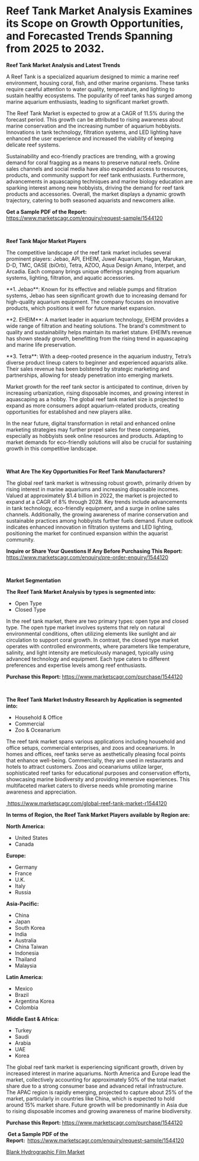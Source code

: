 <p><h1>Reef Tank Market Analysis Examines its Scope on Growth Opportunities, and Forecasted Trends Spanning from 2025 to 2032.</h1></p><p><strong>Reef Tank Market Analysis and Latest Trends</strong></p>
<p><p>A Reef Tank is a specialized aquarium designed to mimic a marine reef environment, housing coral, fish, and other marine organisms. These tanks require careful attention to water quality, temperature, and lighting to sustain healthy ecosystems. The popularity of reef tanks has surged among marine aquarium enthusiasts, leading to significant market growth.</p><p>The Reef Tank Market is expected to grow at a CAGR of 11.5% during the forecast period. This growth can be attributed to rising awareness about marine conservation and the increasing number of aquarium hobbyists. Innovations in tank technology, filtration systems, and LED lighting have enhanced the user experience and increased the viability of keeping delicate reef systems. </p><p>Sustainability and eco-friendly practices are trending, with a growing demand for coral fragging as a means to preserve natural reefs. Online sales channels and social media have also expanded access to resources, products, and community support for reef tank enthusiasts. Furthermore, advancements in aquascaping techniques and marine biology education are sparking interest among new hobbyists, driving the demand for reef tank products and accessories. Overall, the market displays a dynamic growth trajectory, catering to both seasoned aquarists and newcomers alike.</p></p>
<p><strong>Get a Sample PDF of the Report:&nbsp;</strong> <a href="https://www.marketscagr.com/enquiry/request-sample/1544120?utm_campaign=3442&utm_medium=2&utm_source=Github&utm_content=ia&utm_term=04042025&utm_id=reef-tank">https://www.marketscagr.com/enquiry/request-sample/1544120</a></p>
<p>&nbsp;</p>
<p><strong>Reef Tank Major Market Players</strong></p>
<p><p>The competitive landscape of the reef tank market includes several prominent players: Jebao, API, EHEIM, Juwel Aquarium, Hagan, Marukan, D-D, TMC, OASE (biOrb), Tetra, AZOO, Aqua Design Amano, Interpet, and Arcadia. Each company brings unique offerings ranging from aquarium systems, lighting, filtration, and aquatic accessories.</p><p>**1. Jebao**: Known for its effective and reliable pumps and filtration systems, Jebao has seen significant growth due to increasing demand for high-quality aquarium equipment. The company focuses on innovative products, which positions it well for future market expansion.</p><p>**2. EHEIM**: A market leader in aquarium technology, EHEIM provides a wide range of filtration and heating solutions. The brand's commitment to quality and sustainability helps maintain its market stature. EHEIM’s revenue has shown steady growth, benefitting from the rising trend in aquascaping and marine life preservation.</p><p>**3. Tetra**: With a deep-rooted presence in the aquarium industry, Tetra’s diverse product lineup caters to beginner and experienced aquarists alike. Their sales revenue has been bolstered by strategic marketing and partnerships, allowing for steady penetration into emerging markets.</p><p>Market growth for the reef tank sector is anticipated to continue, driven by increasing urbanization, rising disposable incomes, and growing interest in aquascaping as a hobby. The global reef tank market size is projected to expand as more consumers adopt aquarium-related products, creating opportunities for established and new players alike.</p><p>In the near future, digital transformation in retail and enhanced online marketing strategies may further propel sales for these companies, especially as hobbyists seek online resources and products. Adapting to market demands for eco-friendly solutions will also be crucial for sustaining growth in this competitive landscape.</p></p>
<p>&nbsp;</p>
<p><strong>What Are The Key Opportunities For Reef Tank Manufacturers?</strong></p>
<p><p>The global reef tank market is witnessing robust growth, primarily driven by rising interest in marine aquariums and increasing disposable incomes. Valued at approximately $1.4 billion in 2022, the market is projected to expand at a CAGR of 8% through 2028. Key trends include advancements in tank technology, eco-friendly equipment, and a surge in online sales channels. Additionally, the growing awareness of marine conservation and sustainable practices among hobbyists further fuels demand. Future outlook indicates enhanced innovation in filtration systems and LED lighting, positioning the market for continued expansion within the aquarist community.</p></p>
<p><strong>Inquire or Share Your Questions If Any Before Purchasing This Report:</strong> <a href="https://www.marketscagr.com/enquiry/pre-order-enquiry/1544120?utm_campaign=3442&utm_medium=2&utm_source=Github&utm_content=ia&utm_term=04042025&utm_id=reef-tank">https://www.marketscagr.com/enquiry/pre-order-enquiry/1544120</a></p>
<p>&nbsp;</p>
<p><strong>Market Segmentation</strong></p>
<p><strong>The Reef Tank Market Analysis by types is segmented into:</strong></p>
<p><ul><li>Open Type</li><li>Closed Type</li></ul></p>
<p><p>In the reef tank market, there are two primary types: open type and closed type. The open type market involves systems that rely on natural environmental conditions, often utilizing elements like sunlight and air circulation to support coral growth. In contrast, the closed type market operates with controlled environments, where parameters like temperature, salinity, and light intensity are meticulously managed, typically using advanced technology and equipment. Each type caters to different preferences and expertise levels among reef enthusiasts.</p></p>
<p><strong>Purchase this Report:&nbsp;</strong><a href="https://www.marketscagr.com/purchase/1544120?utm_campaign=3442&utm_medium=2&utm_source=Github&utm_content=ia&utm_term=04042025&utm_id=reef-tank">https://www.marketscagr.com/purchase/1544120</a></p>
<p>&nbsp;</p>
<p><strong>The Reef Tank Market Industry Research by Application is segmented into:</strong></p>
<p><ul><li>Household & Office</li><li>Commercial</li><li>Zoo & Oceanarium</li></ul></p>
<p><p>The reef tank market spans various applications including household and office setups, commercial enterprises, and zoos and oceanariums. In homes and offices, reef tanks serve as aesthetically pleasing focal points that enhance well-being. Commercially, they are used in restaurants and hotels to attract customers. Zoos and oceanariums utilize larger, sophisticated reef tanks for educational purposes and conservation efforts, showcasing marine biodiversity and providing immersive experiences. This multifaceted market caters to diverse needs while promoting marine awareness and appreciation.</p></p>
<p><a href="https://www.marketscagr.com/global-reef-tank-market-r1544120?utm_campaign=3442&utm_medium=2&utm_source=Github&utm_content=ia&utm_term=04042025&utm_id=reef-tank">&nbsp;https://www.marketscagr.com/global-reef-tank-market-r1544120</a></p>
<p><strong>In terms of Region, the Reef Tank Market Players available by Region are:</strong></p>
<p>
    <p> <strong> North America: </strong>
        <ul>
            <li>United States</li>
            <li>Canada</li>
        </ul>
        </p> 
    <p> <strong> Europe: </strong>
        <ul>
            <li>Germany</li>
            <li>France</li>
            <li>U.K.</li>
            <li>Italy</li>
            <li>Russia</li>
        </ul>
        </p> 
    <p> <strong> Asia-Pacific: </strong>
        <ul>
            <li>China</li>
            <li>Japan</li>
            <li>South Korea</li>
            <li>India</li>
            <li>Australia</li>
            <li>China Taiwan</li>
            <li>Indonesia</li>
            <li>Thailand</li>
            <li>Malaysia</li>
        </ul>
        </p> 
    <p> <strong> Latin America: </strong>
        <ul>
            <li>Mexico</li>
            <li>Brazil</li>
            <li>Argentina Korea</li>
            <li>Colombia</li>
        </ul>
        </p> 
    <p> <strong> Middle East & Africa: </strong>
        <ul>
            <li>Turkey</li>
            <li>Saudi</li>
            <li>Arabia</li>
            <li>UAE</li>
            <li>Korea</li>
        </ul>
    </p>
    </p>
<p><p>The global reef tank market is experiencing significant growth, driven by increased interest in marine aquariums. North America and Europe lead the market, collectively accounting for approximately 50% of the total market share due to a strong consumer base and advanced retail infrastructure. The APAC region is rapidly emerging, projected to capture about 25% of the market, particularly in countries like China, which is expected to hold around 15% market share. Future growth will be predominantly in Asia due to rising disposable incomes and growing awareness of marine biodiversity.</p></p>
<p><strong>Purchase this Report: </strong><a href="https://www.marketscagr.com/purchase/1544120?utm_campaign=3442&utm_medium=2&utm_source=Github&utm_content=ia&utm_term=04042025&utm_id=reef-tank">https://www.marketscagr.com/purchase/1544120</a></p>
<p>&nbsp;<strong>Get a Sample PDF of the Report:&nbsp;&nbsp;</strong><a href="https://www.marketscagr.com/enquiry/request-sample/1544120?utm_campaign=3442&utm_medium=2&utm_source=Github&utm_content=ia&utm_term=04042025&utm_id=reef-tank">https://www.marketscagr.com/enquiry/request-sample/1544120</a></p>
<p><strong></strong></p>
<p><p><a href="https://github.com/pichuaadh0/Market-Research-Report-List-1/blob/main/blank-hydrographic-film-market.md?utm_campaign=3442&utm_medium=2&utm_source=Github&utm_content=ia&utm_term=04042025&utm_id=reef-tank">Blank Hydrographic Film Market</a></p></p>
